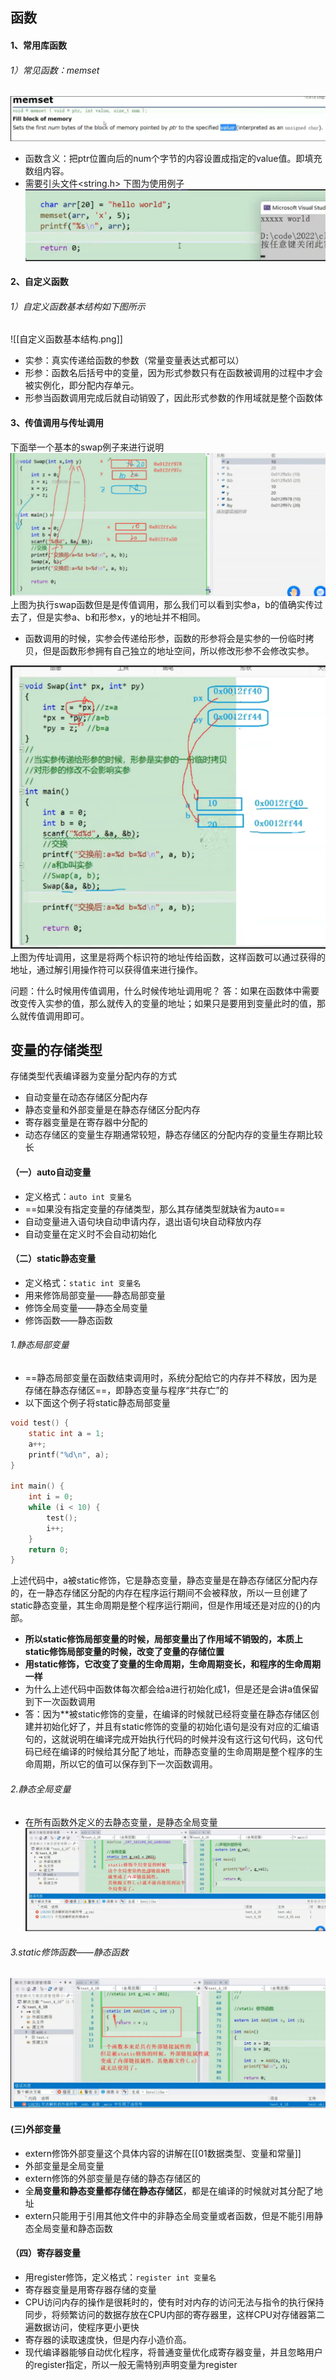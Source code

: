 ## 函数
#### 1、常用库函数
###### 1）常见函数：memset  
![](assets/06函数和变量的存储类型/file-20250107223515744.png)
* 函数含义：把ptr位置向后的num个字节的内容设置成指定的value值。即填充数组内容。
* 需要引头文件<string.h>
下图为使用例子
![](assets/06函数和变量的存储类型/file-20250107223523662.png)
#### 2、自定义函数
###### 1）自定义函数基本结构如下图所示
![[自定义函数基本结构.png]]
* 实参：真实传递给函数的参数（常量变量表达式都可以）
* 形参：函数名后括号中的变量，因为形式参数只有在函数被调用的过程中才会被实例化，即分配内存单元。
* 形参当函数调用完成后就自动销毁了，因此形式参数的作用域就是整个函数体
#### 3、传值调用与传址调用
下面举一个基本的swap例子来进行说明
![](assets/06函数和变量的存储类型/file-20250107223540155.png)
上图为执行swap函数但是是传值调用，那么我们可以看到实参a，b的值确实传过去了，但是实参a、b和形参x，y的地址并不相同。
* 函数调用的时候，实参会传递给形参，函数的形参将会是实参的一份临时拷贝，但是函数形参拥有自己独立的地址空间，所以修改形参不会修改实参。

 ![](assets/06函数和变量的存储类型/file-20250107223547955.png)
上图为传址调用，这里是将两个标识符的地址传给函数，这样函数可以通过获得的地址，通过解引用操作符可以获得值来进行操作。

问题：什么时候用传值调用，什么时候传地址调用呢？
答：如果在函数体中需要改变传入实参的值，那么就传入的变量的地址；如果只是要用到变量此时的值，那么就传值调用即可。


## 变量的存储类型
存储类型代表编译器为变量分配内存的方式
* 自动变量在动态存储区分配内存
* 静态变量和外部变量是在静态存储区分配内存
* 寄存器变量是在寄存器中分配的
* 动态存储区的变量生存期通常较短，静态存储区的分配内存的变量生存期比较长
#### （一）auto自动变量
* 定义格式：`auto int 变量名`
* ==如果没有指定变量的存储类型，那么其存储类型就缺省为auto==
* 自动变量进入语句块自动申请内存，退出语句块自动释放内存
* 自动变量在定义时不会自动初始化

#### （二）static静态变量
* 定义格式：`static int 变量名`
* 用来修饰局部变量——静态局部变量
* 修饰全局变量——静态全局变量
* 修饰函数——静态函数
###### 1.静态局部变量
* ==静态局部变量在函数结束调用时，系统分配给它的内存并不释放，因为是存储在静态存储区==，即静态变量与程序“共存亡”的
* 以下面这个例子将static静态局部变量
```c
void test() {
	static int a = 1;
	a++;
	printf("%d\n", a);
}

int main() {
	int i = 0;
	while (i < 10) {
		test();
		i++;
	}
	return 0;
}
```
上述代码中，a被static修饰，它是静态变量，静态变量是在静态存储区分配内存的，在一静态存储区分配的内存在程序运行期间不会被释放，所以一旦创建了static静态变量，其生命周期是整个程序运行期间，但是作用域还是对应的{}的内部。
* **所以static修饰局部变量的时候，局部变量出了作用域不销毁的，本质上static修饰局部变量的时候，改变了变量的存储位置**
* **用static修饰，它改变了变量的生命周期，生命周期变长，和程序的生命周期一样**
* 为什么上述代码中函数体每次都会给a进行初始化成1，但是还是会讲a值保留到下一次函数调用
* 答：因为**被static修饰的变量，在编译的时候就已经将变量在静态存储区创建并初始化好了，并且有static修饰的变量的初始化语句是没有对应的汇编语句的，这就说明在编译完成开始执行代码的时候并没有这行这句代码，这句代码已经在编译的时候给其分配了地址，而静态变量的生命周期是整个程序的生命周期，所以它的值可以保存到下一次函数调用。
###### 2.静态全局变量
* 在所有函数外定义的去静态变量，是静态全局变量
![](assets/06函数和变量的存储类型/file-20250107223556794.png)

###### 3.static修饰函数——静态函数
![](assets/06函数和变量的存储类型/file-20250107223602945.png)
#### (三)外部变量
* extern修饰外部变量这个具体内容的讲解在[[01数据类型、变量和常量]]
* 外部变量是全局变量
* extern修饰的外部变量是存储的静态存储区的
* 全**局变量和静态变量都存储在静态存储区**，都是在编译的时候就对其分配了地址
* extern只能用于引用其他文件中的非静态全局变量或者函数，但是不能引用静态全局变量和静态函数

#### （四）寄存器变量
* 用register修饰，定义格式：`register int 变量名`
* 寄存器变量是用寄存器存储的变量
* CPU访问内存的操作是很耗时的，使有时对内存的访问无法与指令的执行保持同步，将频繁访问的数据存放在CPU内部的寄存器里，这样CPU对存储器第二遍数据访问，使程序更小更快
* 寄存器的读取速度快，但是内存小造价高。
* 现代编译器能够自动优化程序，将普通变量优化成寄存器变量，并且忽略用户的register指定，所以一般无需特别声明变量为register




